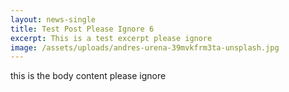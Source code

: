 ```yaml
---
layout: news-single
title: Test Post Please Ignore 6
excerpt: This is a test excerpt please ignore
image: /assets/uploads/andres-urena-39mvkfrm3ta-unsplash.jpg
---
```

t﻿his is the body content please ignore